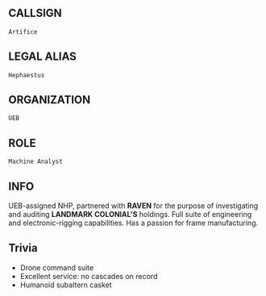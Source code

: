 ## CALLSIGN

	Artifice

## LEGAL ALIAS

	Hephaestus

## ORGANIZATION

	UEB

## ROLE

	Machine Analyst

## INFO

UEB-assigned NHP, partnered with **RAVEN** for the purpose of investigating and auditing **LANDMARK COLONIAL'S** holdings.  Full suite of engineering and electronic-rigging capabilities.  Has a passion for frame manufacturing.

## Trivia

- Drone command suite
- Excellent service: no cascades on record
- Humanoid subaltern casket